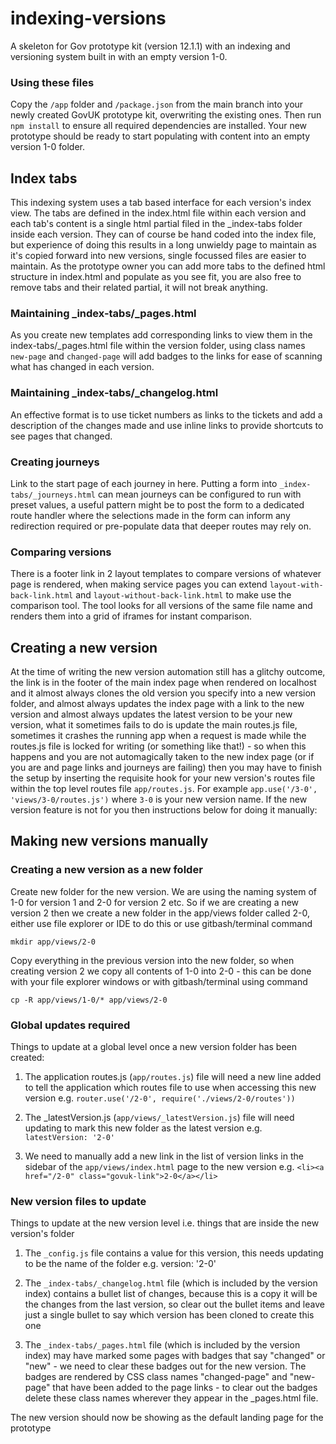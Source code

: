 # indexing-versions
A skeleton for Gov prototype kit (version 12.1.1) with an indexing and versioning system built in with an empty version 1-0.

### Using these files
Copy the `/app` folder and `/package.json` from the main branch into your newly created GovUK 
prototype kit, overwriting the existing ones. Then run `npm install` to ensure all 
required dependencies are installed. Your new prototype should be ready to start 
populating with content into an empty version 1-0 folder.

## Index tabs

This indexing system uses a tab based interface for each version's index view. The tabs are defined in the
index.html file within each version and each tab's content is a single html partial filed in the _index-tabs
folder inside each version. They can of course be hand coded into the index file, but experience of doing this
results in a long unwieldy page to maintain as it's copied forward into new versions, single focussed files are
easier to maintain. As the prototype owner you can add more tabs to the defined html structure in index.html
and populate as you see fit, you are also free to remove tabs and their related partial, it will not break 
anything.

### Maintaining _index-tabs/_pages.html
As you create new templates add corresponding links to view them in the index-tabs/_pages.html file
within the version folder, using class names `new-page` and `changed-page` will add badges to the links
for ease of scanning what has changed in each version.

### Maintaining _index-tabs/_changelog.html
An effective format is to use ticket numbers as links to the tickets and add a description 
of the changes made and use inline links to provide shortcuts to see pages that changed.

### Creating journeys
Link to the start page of each journey in here. Putting a form into `_index-tabs/_journeys.html` can mean 
journeys can be configured to run with preset values, a useful pattern might be to post the form to a 
dedicated route handler where the selections made in the form can inform any redirection required or pre-populate
data that deeper routes may rely on.

### Comparing versions
There is a footer link in 2 layout templates to compare versions of whatever page is rendered, when making 
service pages you can extend `layout-with-back-link.html` and `layout-without-back-link.html` to make
use the comparison tool. The tool looks for all versions of the same file name and renders them into a grid of 
iframes for instant comparison.

## Creating a new version
At the time of writing the new version automation still has a glitchy outcome, the link is in the footer of the main
index page when rendered on localhost and it almost always clones the old version you specify into a new version folder,
and almost always updates the index page with a link to the new version and almost always updates the latest version
to be your new version, what it sometimes fails to do is update the main routes.js file, sometimes it crashes the running
app when a request is made while the routes.js file is locked for writing (or something like that!) - so when
this happens and you are not automagically taken to the new index page (or if you are and page links and journeys are 
failing) then you may have to finish the setup by inserting the requisite hook for your new version's routes file within 
the top level routes file `app/routes.js`. For example `app.use('/3-0', 'views/3-0/routes.js')` where `3-0` is your new
version name. If the new version feature is not for you then instructions below for doing it manually:


## Making new versions manually
### Creating a new version as a new folder
Create new folder for the new version. We are using the naming system of 1-0 for version 1 and 2-0 for version 2 etc. So if we are creating a new version 2 then we create a new folder in the app/views folder called 2-0, either use file explorer or IDE to do this or use gitbash/terminal command

`mkdir app/views/2-0`

Copy everything in the previous version into the new folder, so when creating version 2 we copy all contents of 1-0 into 2-0 - this can be done with your file explorer windows or with gitbash/terminal using command

`cp -R app/views/1-0/* app/views/2-0`

### Global updates required
Things to update at a global level once a new version folder has been created:

1. The application routes.js (`app/routes.js`) file will need a new line added to tell the application which routes file to use when accessing this new version e.g. `router.use('/2-0', require('./views/2-0/routes'))`

2. The _latestVersion.js (`app/views/_latestVersion.js`) file will need updating to mark this new folder as the latest version e.g. `latestVersion: '2-0'`

3. We need to manually add a new link in the list of version links in the sidebar of the `app/views/index.html` page to the new version e.g. `<li><a href="/2-0" class="govuk-link">2-0</a></li>`

### New version files to update
Things to update at the new version level i.e. things that are inside the new version's folder

1. The `_config.js` file contains a value for this version, this needs updating to be the name of the folder e.g. version: '2-0'

2. The `_index-tabs/_changelog.html` file (which is included by the version index) contains a bullet list of changes, because this is a copy it will be the changes from the last version, so clear out the bullet items and leave just a single bullet to say which version has been cloned to create this one

3. The `_index-tabs/_pages.html` file (which is included by the version index) may have marked some pages with badges that say "changed" or "new" - we need to clear these badges out for the new version. The badges are rendered by CSS class names "changed-page" and "new-page" that have been added to the page links - to clear out the badges delete these class names wherever they appear in the _pages.html file.

The new version should now be showing as the default landing page for the prototype



